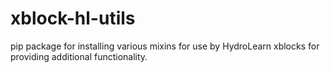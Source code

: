 # xblock-hl-utils
pip package for installing various mixins for use by HydroLearn xblocks for providing additional functionality. 